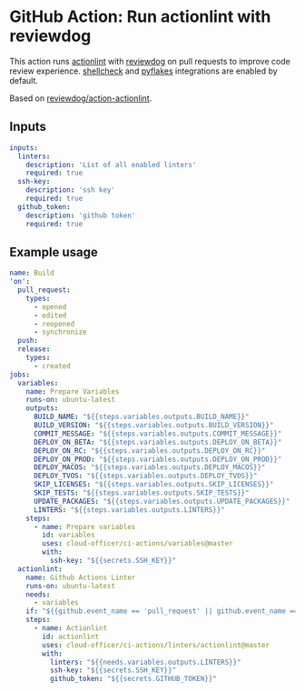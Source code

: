 # GitHub Action: Run actionlint with reviewdog

This action runs [actionlint](https://github.com/rhysd/actionlint) with
[reviewdog](https://github.com/reviewdog/reviewdog) on pull requests to improve
code review experience. [shellcheck](https://github.com/koalaman/shellcheck)
and [pyflakes](https://github.com/PyCQA/pyflakes) integrations are enabled by default.

Based on [reviewdog/action-actionlint](https://github.com/reviewdog/action-actionlint).

## Inputs

```yml
inputs:
  linters:
    description: 'List of all enabled linters'
    required: true
  ssh-key:
    description: 'ssh key'
    required: true
  github_token:
    description: 'github token'
    required: true
```

## Example usage

```yml
name: Build
'on':
  pull_request:
    types:
      - opened
      - edited
      - reopened
      - synchronize
  push:
  release:
    types:
      - created
jobs:
  variables:
    name: Prepare Variables
    runs-on: ubuntu-latest
    outputs:
      BUILD_NAME: "${{steps.variables.outputs.BUILD_NAME}}"
      BUILD_VERSION: "${{steps.variables.outputs.BUILD_VERSION}}"
      COMMIT_MESSAGE: "${{steps.variables.outputs.COMMIT_MESSAGE}}"
      DEPLOY_ON_BETA: "${{steps.variables.outputs.DEPLOY_ON_BETA}}"
      DEPLOY_ON_RC: "${{steps.variables.outputs.DEPLOY_ON_RC}}"
      DEPLOY_ON_PROD: "${{steps.variables.outputs.DEPLOY_ON_PROD}}"
      DEPLOY_MACOS: "${{steps.variables.outputs.DEPLOY_MACOS}}"
      DEPLOY_TVOS: "${{steps.variables.outputs.DEPLOY_TVOS}}"
      SKIP_LICENSES: "${{steps.variables.outputs.SKIP_LICENSES}}"
      SKIP_TESTS: "${{steps.variables.outputs.SKIP_TESTS}}"
      UPDATE_PACKAGES: "${{steps.variables.outputs.UPDATE_PACKAGES}}"
      LINTERS: "${{steps.variables.outputs.LINTERS}}"
    steps:
      - name: Prepare variables
        id: variables
        uses: cloud-officer/ci-actions/variables@master
        with:
          ssh-key: "${{secrets.SSH_KEY}}"
  actionlint:
    name: Github Actions Linter
    runs-on: ubuntu-latest
    needs:
      - variables
    if: "${{github.event_name == 'pull_request' || github.event_name == 'pull_request_target'}}"
    steps:
      - name: Actionlint
        id: actionlint
        uses: cloud-officer/ci-actions/linters/actionlint@master
        with:
          linters: "${{needs.variables.outputs.LINTERS}}"
          ssh-key: "${{secrets.SSH_KEY}}"
          github_token: "${{secrets.GITHUB_TOKEN}}"
```
